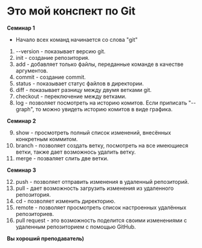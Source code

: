 # Это мой конспект по Git

**Семинар 1**

* Начало всех команд начинается со слова "git"
1. --version - показывает версию git. 
2. init - создание репозитория.
3. add - добавляет только файлы, переданные команде в качестве аргументов.
4. commit - создание commit. 
5. status - показывает статус файлов в директории.
6. diff - показывает разницу между двумя ветками git.
7. checkout - переключение между ветками.
8. log - позволяет посмотреть на историю комитов. Если приписать "--graph", то можно увидеть историю комитов в виде графика.

**Семинар 2**

9. show - просмотреть полный список изменений, внесённых конкретным коммитом.
10. branch - позволяет создать ветку, посмотреть на все имеющиеся ветки, также дает возможнось удалить ветку.
11. merge - позваляет слить две ветки.

**Семинар 3**

12. push - позволяет отправить изменения в удаленный репозиторий.
13. pull - дает возможность загрузить изменения из удаленного репозитория.
14. cd - позволяет изменить директорию.
15. remote - позволяет просмотреть список настроенных удалённых репозиториев.
16. pull request - это возможность поделится своими изменениями с удаленным репозиторием с помощью GitHub.

**Вы хороший преподаватель)**